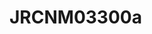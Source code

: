 <a name="material" />

# JRCNM03300a
<script type="application/ld+json">
  {
    "@context": "https://schema.org/",
    "@type": "ChemicalSubstance",
    "http://purl.org/dc/terms/conformsTo":
      {
        "@type": "CreativeWork",
        "@id": "https://bioschemas.org/profiles/ChemicalSubstance/0.4-RELEASE/"
      },
    "@id": "https://egonw.github.io/nanowiki/nanowiki390.html#material",
    "name": "JRCNM03300a",
    "sameAs: "http://127.0.0.1/mediawiki/index.php/Special:URIResolver/JRCNM03300a"
  }
</script>

